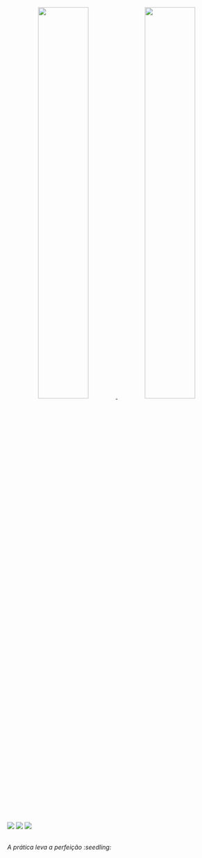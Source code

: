 ##
<div align = center>
<a href="https://github.com/PedroEwen"><img width= "48%" src ="https://github-readme-stats.vercel.app/api?username=PedroEwen&show_icons=false&theme=dark"/>
<img width="48%" src ="https://github-readme-stats.vercel.app/api/top-langs/?username=PedroEwen&layout=compact&langs_count=8&theme=dark"/>
</div>
<div>
  <a href ="mailto:pedrohenriquewen@gmail.com"><img src="https://img.shields.io/badge/-Gmail-%23333?style=for-the-badge&logo=gmail&logoColor=white" target="_blank"></a>
  <a href="https://www.linkedin.com/in/pedro-henrique-3388aa243/" target="_blank"><img src="https://img.shields.io/badge/-LinkedIn-%230077B5?style=for-the-badge&logo=linkedin&logoColor=white" target="_blank"></a> 
  <a href ="https://open.spotify.com/user/31rok4xau5iyziiwy4zctruqyqzm?si=a101222d869e4ea1" target="_blank"><img src="https://img.shields.io/badge/Spotify-1ED760?&style=for-the-badge&logo=spotify&logoColor=white" target="_blank"></a>
</div>

##
  <p><i> A prática leva a perfeição :seedling: <i><p>
